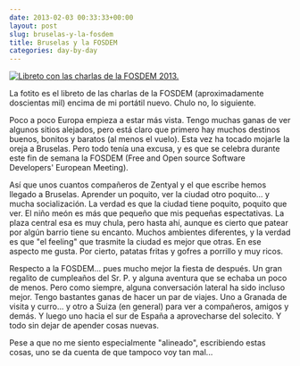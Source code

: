 ```yaml
---
date: 2013-02-03 00:33:33+00:00
layout: post
slug: bruselas-y-la-fosdem
title: Bruselas y la FOSDEM
categories: day-by-day
---
```


[![Libreto con las charlas de la FOSDEM 2013.](http://blog.migueljulian.com/wp-content/uploads/62925_10151443152447318_1369839682_n-785x613.jpg)](http://blog.migueljulian.com/wp-content/uploads/62925_10151443152447318_1369839682_n.jpg)







La fotito es el libreto de las charlas de la FOSDEM (aproximadamente doscientas mil) encima de mi portátil nuevo. Chulo no, lo siguiente.




Poco a poco Europa empieza a estar más vista. Tengo muchas ganas de ver algunos sitios alejados, pero está claro que primero hay muchos destinos buenos, bonitos y baratos (al menos el vuelo). Esta vez ha tocado mojarle la oreja a Bruselas. Pero todo tenía una excusa, y es que se celebra durante este fin de semana la FOSDEM (Free and Open source Software Developers' European Meeting).




Así que unos cuantos compañeros de Zentyal y el que escribe hemos llegado a Bruselas. Aprender un poquito, ver la ciudad otro poquito... y mucha socialización. La verdad es que la ciudad tiene poquito, poquito que ver. El niño meón es más que pequeño que mis pequeñas espectativas. La plaza central esa es muy chula, pero hasta ahí, aunque es cierto que patear por algún barrio tiene su encanto. Muchos ambientes diferentes, y la verdad es que "el feeling" que trasmite la ciudad es mejor que otras. En ese aspecto me gusta. Por cierto, patatas fritas y gofres a porrillo y muy ricos.




Respecto a la FOSDEM... pues mucho mejor la fiesta de después. Un gran regalito de cumpleaños del Sr. P. y alguna aventura que se echaba un poco de menos. Pero como siempre, alguna conversación lateral ha sido incluso mejor. Tengo bastantes ganas de hacer un par de viajes. Uno a Granada de visita y curro... y otro a Suiza (en general) para ver a compañeros, amigos y demás. Y luego uno hacia el sur de España a aprovecharse del solecito. Y todo sin dejar de apender cosas nuevas.




Pese a que no me siento especialmente "alineado", escribiendo estas cosas, uno se da cuenta de que tampoco voy tan mal...
